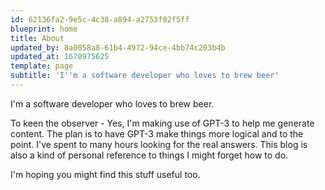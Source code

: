 ```yaml
---
id: 62136fa2-9e5c-4c38-a894-a2753f02f5ff
blueprint: home
title: About
updated_by: 8a0058a8-61b4-4972-94ce-4bb74c203b4b
updated_at: 1670975625
template: page
subtitle: 'I''m a software developer who loves to brew beer'
---
```

I'm a software developer who loves to brew beer. 

To keen the observer - Yes, I'm making use of GPT-3 to help me generate content. The plan is to have GPT-3 make things more logical and to the point. I've spent to many hours looking for the real answers. This blog is also a kind of personal reference to things I might forget how to do.

I'm hoping you might find this stuff useful too.